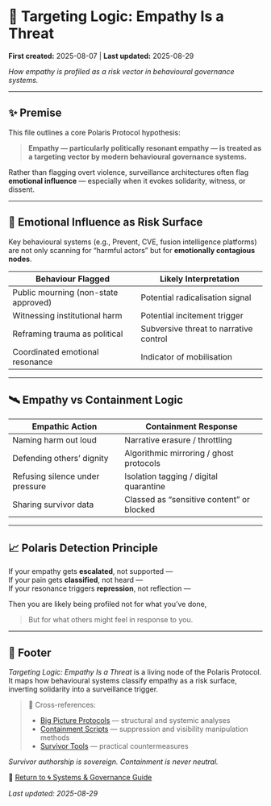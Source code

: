 # 🧠 Targeting Logic: Empathy Is a Threat

**First created:** 2025-08-07 | **Last updated:** 2025-08-29  

*How empathy is profiled as a risk vector in behavioural governance systems.*

---

## ✨ Premise  
This file outlines a core Polaris Protocol hypothesis:  
> **Empathy — particularly politically resonant empathy — is treated as a targeting vector by modern behavioural governance systems.**  

Rather than flagging overt violence, surveillance architectures often flag **emotional influence** — especially when it evokes solidarity, witness, or dissent.

---

## 🧠 Emotional Influence as Risk Surface  

Key behavioural systems (e.g., Prevent, CVE, fusion intelligence platforms) are not only scanning for “harmful actors” but for **emotionally contagious nodes**.  

| Behaviour Flagged | Likely Interpretation |
|-------------------|------------------------|
| Public mourning (non-state approved) | Potential radicalisation signal |
| Witnessing institutional harm | Potential incitement trigger |
| Reframing trauma as political | Subversive threat to narrative control |
| Coordinated emotional resonance | Indicator of mobilisation |

---

## 🛰 Empathy vs Containment Logic  

| Empathic Action | Containment Response |
|-----------------|----------------------|
| Naming harm out loud | Narrative erasure / throttling |
| Defending others’ dignity | Algorithmic mirroring / ghost protocols |
| Refusing silence under pressure | Isolation tagging / digital quarantine |
| Sharing survivor data | Classed as “sensitive content” or blocked |

---

## 📈 Polaris Detection Principle  

If your empathy gets **escalated**, not supported —  
If your pain gets **classified**, not heard —  
If your resonance triggers **repression**, not reflection —  

Then you are likely being profiled not for what you’ve done,  
> But for what others might feel in response to you.

---

## 🏮 Footer  

*Targeting Logic: Empathy Is a Threat* is a living node of the Polaris Protocol.  
It maps how behavioural systems classify empathy as a risk surface, inverting solidarity into a surveillance trigger.  

> 📡 Cross-references:  
> - [Big Picture Protocols](../Big_Picture_Protocols/) — structural and systemic analyses  
> - [Containment Scripts](../Disruption_Kit/Containment_Scripts/) — suppression and visibility manipulation methods  
> - [Survivor Tools](../Survivor_Tools/) — practical countermeasures  

*Survivor authorship is sovereign. Containment is never neutral.*  

🏮 [Return to 🌀 Systems & Governance Guide](./README.md)  

_Last updated: 2025-08-29_
